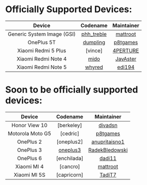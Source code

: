 
Officially Supported Devices:
=============================

| Device                            | Codename                                                                           | Maintainer                                                | 
| :-------------------------------: | :--------------------------------------------------------------------------------: | :-------------------------------------------------------: | 
| Generic System Image (GSI)        | [phh_treble](https://github.com/pornypie/device_phh_treble)                                                                       | [mattroot](https://github.com/mattroot)                   |
| OnePlus 5T                        | [dumpling](https://github.com/pornypie/android_device_oneplus_dumpling)                                                                         | [p8tgames](https://github.com/p8tgames)                       |
| Xiaomi Redmi 5 Plus | [vince] | [4PERTURE](https://github.com/4PERTURE) |
| Xiaomi Redmi Note 4               | [mido](https://github.com/pornypie/android_device_xiaomi_mido)                     | [JavAster](https://github.com/JavAster)                   |
| Xiaomi Redmi Note 5               | [whyred](https://github.com/pornypie/android_device_xiaomi_whyred)                 | [edi194](https://github.com/edi184)                       |


<!-- Note for maintainers: add your devices in alphabetical order by the "Device" column, not "Codename" -->
Soon to be officially supported devices:
=============================
| Device                            | Codename                                                                           | Maintainer                                                | 
| :-------------------------------: | :--------------------------------------------------------------------------------: | :-------------------------------------------------------: |
| Honor View 10                     | [berkeley]                   | [divadsn](https://github.com/divadsn)                       |
| Motorola Moto G5                  | [cedric]                                                                           | [p8tgames](https://github.com/p8tgames)                       |
| OnePlus 2                        | [oneplus2]                   | [anupritaisno1](https://github.com/anupritaisno1)                       |
| OnePlus 3                        | [oneplus3](https://github.com/pornypie/device_oneplus_oneplus3)                   | [RadekBledowski](https://github.com/radekbledowski)                       |
| OnePlus 6                        | [enchilada]                  | [dadi11](https://github.com/dadi11)                       |
| Xiaomi MI 4                       | [cancro]                                                                           | [mattroot](https://github.com/mattroot)                   |
| Xiaomi MI 5S                      | [capricorn]                                                                        | [TadiT7](https://github.com/TadiT7)                   |
